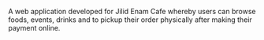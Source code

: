A web application developed for Jilid Enam Cafe whereby users can browse foods, events, drinks and to pickup their order physically after making their payment online.
